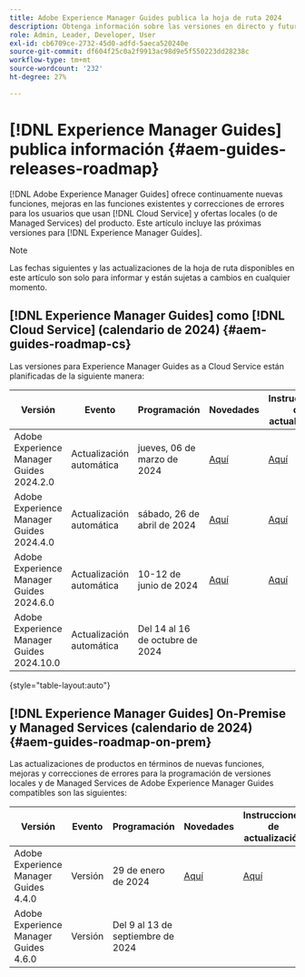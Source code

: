 ```yaml
---
title: Adobe Experience Manager Guides publica la hoja de ruta 2024
description: Obtenga información sobre las versiones en directo y futuras de Adobe Experience Manager Guides local y Adobe Experience Manager Guides as a Cloud Service
role: Admin, Leader, Developer, User
exl-id: cb6709ce-2732-45d0-adfd-5aeca520240e
source-git-commit: df604f25c0a2f9913ac98d9e5f550223dd28238c
workflow-type: tm+mt
source-wordcount: '232'
ht-degree: 27%

---
```


# [!DNL Experience Manager Guides] publica información {#aem-guides-releases-roadmap}

[!DNL Adobe Experience Manager Guides] ofrece continuamente nuevas funciones, mejoras en las funciones existentes y correcciones de errores para los usuarios que usan [!DNL Cloud Service] y ofertas locales (o de Managed Services) del producto. Este artículo incluye las próximas versiones para [!DNL Experience Manager Guides].

>[!NOTE]
>
>Las fechas siguientes y las actualizaciones de la hoja de ruta disponibles en este artículo son solo para informar y están sujetas a cambios en cualquier momento.

## [!DNL Experience Manager Guides] como [!DNL Cloud Service] (calendario de 2024) {#aem-guides-roadmap-cs}

Las versiones para Experience Manager Guides as a Cloud Service están planificadas de la siguiente manera:

| Versión | Evento | Programación | Novedades | Instrucciones de actualización | Problemas solucionados | Estado |
|---|---|---|---|---|---|---|
| Adobe Experience Manager Guides 2024.2.0 | Actualización automática | jueves, 06 de marzo de 2024 | [Aquí](whats-new-2024-2-0.md) | [Aquí](upgrade-instructions-2024-2-0.md) | [Aquí](fixed-issues-2024-2-0.md) | Actualizado |
| Adobe Experience Manager Guides 2024.4.0 | Actualización automática | sábado, 26 de abril de 2024 | [Aquí](whats-new-2024-04-0.md) | [Aquí](upgrade-instructions-2024-04-0.md) | [Aquí](fixed-issues-2024-04-0.md) | Actualizado |
| Adobe Experience Manager Guides 2024.6.0 | Actualización automática | 10-12 de junio de 2024 | [Aquí](whats-new-2024-06-0.md) | [Aquí](upgrade-instructions-2024-06-0.md) | [Aquí](fixed-issues-2024-06-0.md) | Actualizado |
| Adobe Experience Manager Guides 2024.10.0 | Actualización automática | Del 14 al 16 de octubre de 2024 |  |  |  | Público destinatario |

{style="table-layout:auto"}

## [!DNL Experience Manager Guides] On-Premise y Managed Services (calendario de 2024) {#aem-guides-roadmap-on-prem}

Las actualizaciones de productos en términos de nuevas funciones, mejoras y correcciones de errores para la programación de versiones locales y de Managed Services de Adobe Experience Manager Guides compatibles son las siguientes:

| Versión | Evento | Programación | Novedades | Instrucciones de actualización | Estado |
|---|---|---|---|---|---|
| Adobe Experience Manager Guides 4.4.0 | Versión | 29 de enero de 2024 | [Aquí](whats-new-4-4.md) | [Aquí](upgrade-instructions-4-4.md) | Publicado |
| Adobe Experience Manager Guides 4.6.0 | Versión | Del 9 al 13 de septiembre de 2024 |  |  | Público destinatario |
